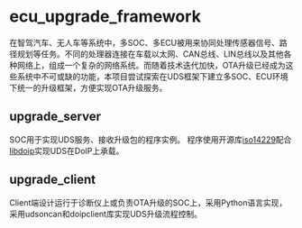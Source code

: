 # ecu_upgrade_framework
在智驾汽车、无人车等系统中，多SOC、多ECU被用来协同处理传感器信号、路径规划等任务。不同的处理器连接在车载以太网、CAN总线、LIN总线以及其他各种网络上，组成一个复杂的网络系统。而随着技术迭代加快，OTA升级已经成为这些系统中不可或缺的功能，本项目尝试探索在UDS框架下建立多SOC、ECU环境下统一的升级框架，方便实现OTA升级服务。
## upgrade_server
SOC用于实现UDS服务、接收升级包的程序实例。
程序使用开源库[iso14229](https://github.com/driftregion/iso14229)配合[libdoip](https://github.com/GerritRiesch94/libdoip)实现UDS在DoIP上承载。
## upgrade_client
Client端设计运行于诊断仪上或负责OTA升级的SOC上，采用Python语言实现，采用udsoncan和doipclient库实现UDS升级流程控制。
